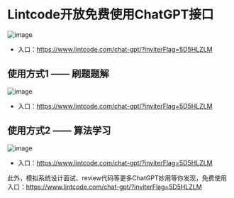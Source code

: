 #  Lintcode开放免费使用ChatGPT接口
![image](https://user-images.githubusercontent.com/69662427/236119875-20bceb75-c468-4d09-ac75-01a8694da72f.png)
* 入口：https://www.lintcode.com/chat-gpt/?inviterFlag=5D5HLZLM

## 使用方式1 —— 刷题题解
![image](https://user-images.githubusercontent.com/69662427/236120219-f8c8e270-ed93-46c4-9615-92a5880e44b4.png)
* 入口：https://www.lintcode.com/chat-gpt/?inviterFlag=5D5HLZLM

## 使用方式2 —— 算法学习
![image](https://user-images.githubusercontent.com/69662427/236120320-934d9e5b-93c0-4c4a-9405-741d71fd440d.png)
* 入口：https://www.lintcode.com/chat-gpt/?inviterFlag=5D5HLZLM

此外，模拟系统设计面试、review代码等更多ChatGPT妙用等你发现，免费使用入口：https://www.lintcode.com/chat-gpt/?inviterFlag=5D5HLZLM
